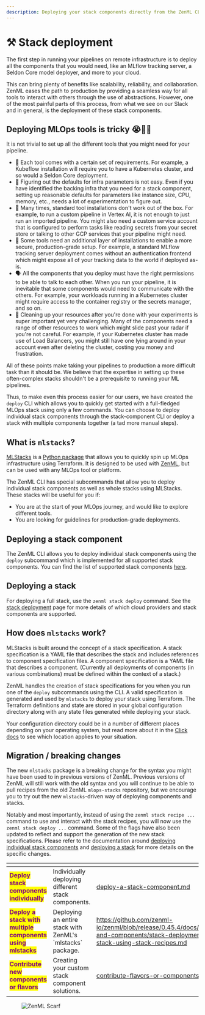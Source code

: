 ```yaml
---
description: Deploying your stack components directly from the ZenML CLI
---
```


# ⚒ Stack deployment

The first step in running your pipelines on remote infrastructure is to deploy all the components that you would need, like an MLflow tracking server, a Seldon Core model deployer, and more to your cloud.

This can bring plenty of benefits like scalability, reliability, and collaboration. ZenML eases the path to production by providing a seamless way for all tools to interact with others through the use of abstractions. However, one of the most painful parts of this process, from what we see on our Slack and in general, is the deployment of these stack components.

## Deploying MLOps tools is tricky 😭😵‍💫

It is not trivial to set up all the different tools that you might need for your pipeline.

* 🌈 Each tool comes with a certain set of requirements. For example, a Kubeflow installation will require you to have a Kubernetes cluster, and so would a Seldon Core deployment.
* 🤔 Figuring out the defaults for infra parameters is not easy. Even if you have identified the backing infra that you need for a stack component, setting up reasonable defaults for parameters like instance size, CPU, memory, etc., needs a lot of experimentation to figure out.
* 🚧 Many times, standard tool installations don't work out of the box. For example, to run a custom pipeline in Vertex AI, it is not enough to just run an imported pipeline. You might also need a custom service account that is configured to perform tasks like reading secrets from your secret store or talking to other GCP services that your pipeline might need.
* 🔐 Some tools need an additional layer of installations to enable a more secure, production-grade setup. For example, a standard MLflow tracking server deployment comes without an authentication frontend which might expose all of your tracking data to the world if deployed as-is.
* 🗣️ All the components that you deploy must have the right permissions to be able to talk to each other. When you run your pipeline, it is inevitable that some components would need to communicate with the others. For example, your workloads running in a Kubernetes cluster might require access to the container registry or the secrets manager, and so on.
* 🧹 Cleaning up your resources after you're done with your experiments is super important yet very challenging. Many of the components need a range of other resources to work which might slide past your radar if you're not careful. For example, if your Kubernetes cluster has made use of Load Balancers, you might still have one lying around in your account even after deleting the cluster, costing you money and frustration.

All of these points make taking your pipelines to production a more difficult task than it should be. We believe that the expertise in setting up these often-complex stacks shouldn't be a prerequisite to running your ML pipelines.

Thus, to make even this process easier for our users, we have created the `deploy` CLI which allows you to quickly get started with a full-fledged MLOps stack using only a few commands. You can choose to deploy individual stack components through the stack-component CLI or deploy a stack with multiple components together (a tad more manual steps).

## What is `mlstacks`?

[MLStacks](https://mlstacks.zenml.io) is a [Python package](https://pypi.org/project/mlstacks/) that allows you to quickly spin up MLOps infrastructure using Terraform. It is designed to be used with [ZenML](https://zenml.io), but can be used with any MLOps tool or platform.

The ZenML CLI has special subcommands that allow you to deploy individual stack components as well as whole stacks using MLStacks. These stacks will be useful for you if:

* You are at the start of your MLOps journey, and would like to explore different tools.
* You are looking for guidelines for production-grade deployments.

## Deploying a stack component

The ZenML CLI allows you to deploy individual stack components using the `deploy` subcommand which is implemented for all supported stack components. You can find the list of supported stack components [here](https://github.com/zenml-io/zenml/blob/release/0.45.4/docs/book/stacks-and-components/stack-deployment/deploy-a-stack-component/README.md).

## Deploying a stack

For deploying a full stack, use the `zenml stack deploy` command. See the [stack deployment](deploy-a-stack-using-mlstacks.md) page for more details of which cloud providers and stack components are supported.

## How does `mlstacks` work?

MLStacks is built around the concept of a stack specification. A stack specification is a YAML file that describes the stack and includes references to component specification files. A component specification is a YAML file that describes a component. (Currently all deployments of components (in various combinations) must be defined within the context of a stack.)

ZenML handles the creation of stack specifications for you when you run one of the `deploy` subcommands using the CLI. A valid specification is generated and used by `mlstacks` to deploy your stack using Terraform. The Terraform definitions and state are stored in your global configuration directory along with any state files generated while deploying your stack.

Your configuration directory could be in a number of different places depending on your operating system, but read more about it in the [Click docs](https://click.palletsprojects.com/en/8.1.x/api/#click.get\_app\_dir) to see which location applies to your situation.

## Migration / breaking changes

The new `mlstacks` package is a breaking change for the syntax you might have been used to in previous versions of ZenML. Previous versions of ZenML will still work with the old syntax and you will continue to be able to pull recipes from the old ZenML `mlops-stacks` repository, but we encourage you to try out the new `mlstacks`-driven way of deploying components and stacks.

Notably and most importantly, instead of using the `zenml stack recipe ...` command to use and interact with the stack recipes, you will now use the `zenml stack deploy ...` command. Some of the flags have also been updated to reflect and support the generation of the new stack specifications. Please refer to the documentation around [deploying individual stack components](deploy-a-stack-component.md) and [deploying a stack](deploy-a-stack-using-mlstacks.md) for more details on the specific changes.

<table data-view="cards"><thead><tr><th></th><th></th><th data-hidden data-card-target data-type="content-ref"></th></tr></thead><tbody><tr><td><mark style="color:purple;"><strong>Deploy stack components individually</strong></mark></td><td>Individually deploying different stack components.</td><td><a href="deploy-a-stack-component.md">deploy-a-stack-component.md</a></td></tr><tr><td><mark style="color:purple;"><strong>Deploy a stack with multiple components using mlstacks</strong></mark></td><td>Deploying an entire stack with ZenML's `mlstacks` package.</td><td><a href="https://github.com/zenml-io/zenml/blob/release/0.45.4/docs/book/stacks-and-components/stack-deployment/deploy-a-stack-using-stack-recipes.md">https://github.com/zenml-io/zenml/blob/release/0.45.4/docs/book/stacks-and-components/stack-deployment/deploy-a-stack-using-stack-recipes.md</a></td></tr><tr><td><mark style="color:purple;"><strong>Contribute new components or flavors</strong></mark></td><td>Creating your custom stack component solutions.</td><td><a href="contribute-flavors-or-components.md">contribute-flavors-or-components.md</a></td></tr></tbody></table>

<figure><img src="https://static.scarf.sh/a.png?x-pxid=f0b4f458-0a54-4fcd-aa95-d5ee424815bc" alt="ZenML Scarf"><figcaption></figcaption></figure>
